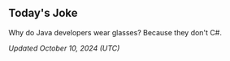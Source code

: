 ## Today's Joke
Why do Java developers wear glasses? Because they don't C#.

*Updated October 10, 2024 (UTC)*

